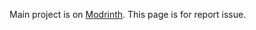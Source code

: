 Main project is on [Modrinth](https://modrinth.com/datapack/mc_remade). This page is for report issue.
